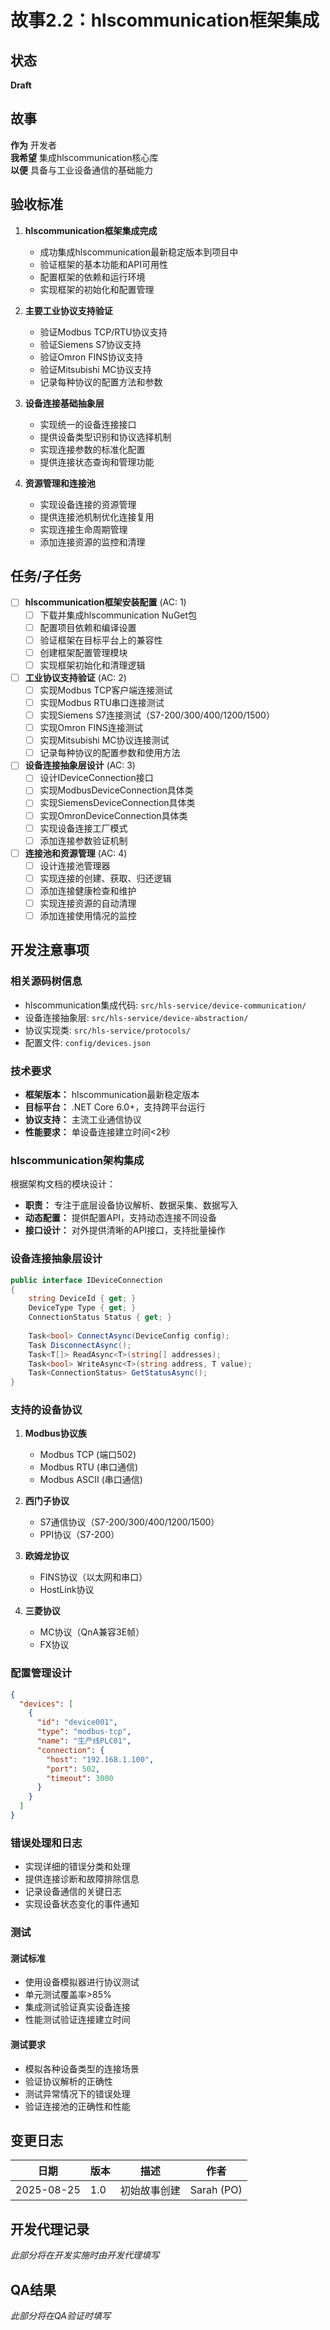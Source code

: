 # 故事2.2：hlscommunication框架集成

## 状态
**Draft**

## 故事
**作为** 开发者  
**我希望** 集成hlscommunication核心库  
**以便** 具备与工业设备通信的基础能力

## 验收标准

1. **hlscommunication框架集成完成**
   - 成功集成hlscommunication最新稳定版本到项目中
   - 验证框架的基本功能和API可用性
   - 配置框架的依赖和运行环境
   - 实现框架的初始化和配置管理

2. **主要工业协议支持验证**
   - 验证Modbus TCP/RTU协议支持
   - 验证Siemens S7协议支持
   - 验证Omron FINS协议支持
   - 验证Mitsubishi MC协议支持
   - 记录每种协议的配置方法和参数

3. **设备连接基础抽象层**
   - 实现统一的设备连接接口
   - 提供设备类型识别和协议选择机制
   - 实现连接参数的标准化配置
   - 提供连接状态查询和管理功能

4. **资源管理和连接池**
   - 实现设备连接的资源管理
   - 提供连接池机制优化连接复用
   - 实现连接生命周期管理
   - 添加连接资源的监控和清理

## 任务/子任务

- [ ] **hlscommunication框架安装配置** (AC: 1)
  - [ ] 下载并集成hlscommunication NuGet包
  - [ ] 配置项目依赖和编译设置
  - [ ] 验证框架在目标平台上的兼容性
  - [ ] 创建框架配置管理模块
  - [ ] 实现框架初始化和清理逻辑

- [ ] **工业协议支持验证** (AC: 2)
  - [ ] 实现Modbus TCP客户端连接测试
  - [ ] 实现Modbus RTU串口连接测试
  - [ ] 实现Siemens S7连接测试（S7-200/300/400/1200/1500）
  - [ ] 实现Omron FINS连接测试
  - [ ] 实现Mitsubishi MC协议连接测试
  - [ ] 记录每种协议的配置参数和使用方法

- [ ] **设备连接抽象层设计** (AC: 3)
  - [ ] 设计IDeviceConnection接口
  - [ ] 实现ModbusDeviceConnection具体类
  - [ ] 实现SiemensDeviceConnection具体类
  - [ ] 实现OmronDeviceConnection具体类
  - [ ] 实现设备连接工厂模式
  - [ ] 添加连接参数验证机制

- [ ] **连接池和资源管理** (AC: 4)
  - [ ] 设计连接池管理器
  - [ ] 实现连接的创建、获取、归还逻辑
  - [ ] 添加连接健康检查和维护
  - [ ] 实现连接资源的自动清理
  - [ ] 添加连接使用情况的监控

## 开发注意事项

### 相关源码树信息
- hlscommunication集成代码: `src/hls-service/device-communication/`
- 设备连接抽象层: `src/hls-service/device-abstraction/`
- 协议实现类: `src/hls-service/protocols/`
- 配置文件: `config/devices.json`

### 技术要求
- **框架版本：** hlscommunication最新稳定版本
- **目标平台：** .NET Core 6.0+，支持跨平台运行
- **协议支持：** 主流工业通信协议
- **性能要求：** 单设备连接建立时间<2秒

### hlscommunication架构集成
根据架构文档的模块设计：
- **职责：** 专注于底层设备协议解析、数据采集、数据写入
- **动态配置：** 提供配置API，支持动态连接不同设备
- **接口设计：** 对外提供清晰的API接口，支持批量操作

### 设备连接抽象层设计
```csharp
public interface IDeviceConnection
{
    string DeviceId { get; }
    DeviceType Type { get; }
    ConnectionStatus Status { get; }
    
    Task<bool> ConnectAsync(DeviceConfig config);
    Task DisconnectAsync();
    Task<T[]> ReadAsync<T>(string[] addresses);
    Task<bool> WriteAsync<T>(string address, T value);
    Task<ConnectionStatus> GetStatusAsync();
}
```

### 支持的设备协议
1. **Modbus协议族**
   - Modbus TCP (端口502)
   - Modbus RTU (串口通信)
   - Modbus ASCII (串口通信)

2. **西门子协议**
   - S7通信协议（S7-200/300/400/1200/1500）
   - PPI协议（S7-200）

3. **欧姆龙协议**
   - FINS协议（以太网和串口）
   - HostLink协议

4. **三菱协议**
   - MC协议（QnA兼容3E帧）
   - FX协议

### 配置管理设计
```json
{
  "devices": [
    {
      "id": "device001",
      "type": "modbus-tcp",
      "name": "生产线PLC01",
      "connection": {
        "host": "192.168.1.100",
        "port": 502,
        "timeout": 3000
      }
    }
  ]
}
```

### 错误处理和日志
- 实现详细的错误分类和处理
- 提供连接诊断和故障排除信息
- 记录设备通信的关键日志
- 实现设备状态变化的事件通知

### 测试
#### 测试标准
- 使用设备模拟器进行协议测试
- 单元测试覆盖率>85%
- 集成测试验证真实设备连接
- 性能测试验证连接建立时间

#### 测试要求
- 模拟各种设备类型的连接场景
- 验证协议解析的正确性
- 测试异常情况下的错误处理
- 验证连接池的正确性和性能

## 变更日志

| 日期 | 版本 | 描述 | 作者 |
|------|------|------|------|
| 2025-08-25 | 1.0 | 初始故事创建 | Sarah (PO) |

## 开发代理记录
*此部分将在开发实施时由开发代理填写*

## QA结果
*此部分将在QA验证时填写*